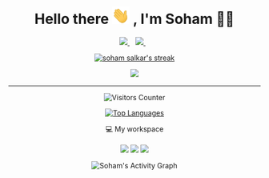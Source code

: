 <h1 align='center'>
  Hello there <img src="https://github.com/ABSphreak/ABSphreak/blob/master/gifs/Hi.gif" width="35px"> , I'm Soham 👨‍💻
</h1>

<p align='center'>
  <a href="https://www.linkedin.com/in/sohamsalkar/">
     <img src="https://img.shields.io/badge/linkedin-%230077B5.svg?&style=for-the-badge&logo=linkedin&logoColor=white" />
  </a>&nbsp;&nbsp;
  <a href="https://instagram.com/sohamssalkar">
    <img src="https://img.shields.io/badge/instagram-%23E4405F.svg?&style=for-the-badge&logo=instagram&logoColor=white" />        
  </a>&nbsp;&nbsp;  
</p>


<p align="center">
   <a href="https://github.com/sohamsalkar/github-readme-streak-stats">
    <img title="🔥 Get streak stats for your profile at git.io/streak-stats" alt="soham salkar's streak" src="https://github-readme-streak-stats.herokuapp.com/?user=sohamsalkar&theme=black-ice&hide_border=true&stroke=0000&background=0D1117&ring=60D9FA&fire=60D9FA&currStreakLabel=60D9FA"/>
  </a>
</p>
<p align='center'>
  <a href="#"><img src="https://github-readme-stats.vercel.app/api?username=sohamsalkar&show_icons=true&count_private=true&theme=dark" width="500"></a>
</p>

<div align="center">
  
---

<p align="center">
  <a href="https://github.com/sohamsalkar"></a><img src="https://visitor-badge.glitch.me/badge?page_id=sohamsalkar" height="28px" width="105px" alt="Visitors Counter">
</p>

<p align="center">
<a href="#">
  <img alt="Top Languages" src="https://github-readme-stats.vercel.app/api/top-langs/?username=sohamsalkar&langs_count=10&layout=compact&theme=tokyonight" />
</a>
</p>

<p align='center'>
  💻 My workspace<br/><br/>
  <img src="https://img.shields.io/badge/Big%20SUR-FCC624?style=for-the-badge&logo=macOS&logoColor=black"/>
  <img src="https://img.shields.io/badge/Apple-MacBook_Pro_2020-999999?style=for-the-badge&logo=apple&logoColor=white" />
  <img src="https://img.shields.io/badge/intel-core%20i5%208th-%230071C5.svg?&style=for-the-badge&logo=intel&logoColor=white" /
</p>
  
  <p align = 'center'>
  <img alt="Soham's Activity Graph" src="https://activity-graph.herokuapp.com/graph?username=sohamsalkar&bg_color=0D1117&color=5BCDEC&line=5BCDEC&point=FFFFFF&hide_border=true" />
  </p>
